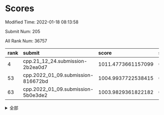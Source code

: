 # Scores

Modified Time: 2022-01-18 08:13:58

Submit Num: 205

All Rank Num: 36757

| rank |               submit               |       score        |       sigma        | pk_num |
| :--- | :--------------------------------- | :----------------- | :----------------- | :----- |
| 4    | cpp.21_12_24.submission-2b2ea0d7   | 1011.4773661157099 | 0.764545532190372  | 722    |
| 53   | cpp.2022_01_09.submission-816672bd | 1004.9937722538415 | 0.7159732512581343 | 717    |
| 63   | cpp.2022_01_09.submission-5b0e3de2 | 1003.9829361822182 | 0.7121578518637461 | 716    |


<details>
<summary>全部</summary>

| rank |                 submit                 |       score        |       sigma        | pk_num |
| :--- | :------------------------------------- | :----------------- | :----------------- | :----- |
| 1    | gobigger.level_3.submission_level_3_49 | 1011.9156036462721 | 0.784677503164369  | 722    |
| 2    | gobigger.level_3.submission_level_3_16 | 1011.5790507005189 | 0.793110803994665  | 716    |
| 3    | gobigger.level_3.submission_level_3_13 | 1011.4853650505082 | 0.7758830685156055 | 716    |
| 4    | cpp.21_12_24.submission-2b2ea0d7       | 1011.4773661157099 | 0.764545532190372  | 722    |
| 5    | gobigger.level_3.submission_level_3_43 | 1011.3771766707342 | 0.7772997137759498 | 716    |
| 6    | gobigger.level_3.submission_level_3_10 | 1011.348170069705  | 0.7741334968139111 | 719    |
| 7    | gobigger.level_3.submission_level_3_21 | 1010.9154326727818 | 0.7566695206265838 | 719    |
| 8    | gobigger.level_3.submission_level_3_47 | 1010.880434493811  | 0.7579816387981926 | 719    |
| 9    | gobigger.level_3.submission_level_3_45 | 1010.8133918798897 | 0.7791615074598127 | 717    |
| 10   | gobigger.level_3.submission_level_3_18 | 1010.7902351918235 | 0.791882790973852  | 715    |
| 11   | gobigger.level_3.submission_level_3_35 | 1010.7465964898395 | 0.7655397064137022 | 709    |
| 12   | gobigger.level_3.submission_level_3_20 | 1010.6987527182127 | 0.7520293161654784 | 721    |
| 13   | gobigger.level_3.submission_level_3_32 | 1010.3724938338991 | 0.7495695475087952 | 723    |
| 14   | gobigger.level_3.submission_level_3_39 | 1010.3363339859484 | 0.7805038406793956 | 715    |
| 15   | gobigger.level_3.submission_level_3_4  | 1010.316490222721  | 0.7640245108525278 | 723    |
| 16   | gobigger.level_3.submission_level_3_29 | 1010.2928291548812 | 0.7492111024793875 | 721    |
| 17   | gobigger.level_3.submission_level_3_36 | 1010.2265666367784 | 0.7913768127909718 | 716    |
| 18   | gobigger.level_3.submission_level_3_31 | 1010.136888938519  | 0.7931715078078074 | 717    |
| 19   | gobigger.level_3.submission_level_3_12 | 1010.0727740017403 | 0.7560449479794509 | 720    |
| 20   | gobigger.level_3.submission_level_3_44 | 1010.0706847761969 | 0.7808840295019007 | 713    |
| 21   | gobigger.level_3.submission_level_3_1  | 1010.0181750893281 | 0.7583690977223755 | 716    |
| 22   | gobigger.level_3.submission_level_3_41 | 1010.0114016192388 | 0.766742837507749  | 716    |
| 23   | gobigger.level_3.submission_level_3_24 | 1010.0065666794555 | 0.7739586575137385 | 716    |
| 24   | gobigger.level_3.submission_level_3_0  | 1009.9127519016978 | 0.7790578623792657 | 713    |
| 25   | gobigger.level_3.submission_level_3_33 | 1009.825028123532  | 0.7549227367445314 | 714    |
| 26   | gobigger.level_3.submission_level_3_28 | 1009.7916134704868 | 0.7786010400330383 | 717    |
| 27   | gobigger.level_3.submission_level_3_17 | 1009.7308744202819 | 0.7687452900321676 | 719    |
| 28   | gobigger.level_3.submission_level_3_34 | 1009.637961337814  | 0.7572386863692551 | 720    |
| 29   | gobigger.level_3.submission_level_3_9  | 1009.6136049349669 | 0.7459645169974214 | 718    |
| 30   | gobigger.level_3.submission_level_3_8  | 1009.6083357166277 | 0.7621852686988714 | 719    |
| 31   | gobigger.level_3.submission_level_3_5  | 1009.5726410444871 | 0.7489627212307833 | 715    |
| 32   | gobigger.level_3.submission_level_3_15 | 1009.5336966465917 | 0.7651424876145113 | 720    |
| 33   | gobigger.level_3.submission_level_3_37 | 1009.5291757527343 | 0.7538869513880466 | 713    |
| 34   | gobigger.level_3.submission_level_3_30 | 1009.4906179888819 | 0.7478638797571578 | 719    |
| 35   | gobigger.level_3.submission_level_3_3  | 1009.3287283744387 | 0.7562768233539972 | 724    |
| 36   | gobigger.level_3.submission_level_3_38 | 1009.2919042642568 | 0.7664509256475295 | 712    |
| 37   | gobigger.level_3.submission_level_3_25 | 1009.2469295144994 | 0.764959887008442  | 709    |
| 38   | gobigger.level_3.submission_level_3_42 | 1009.2253502444834 | 0.7410137238380776 | 718    |
| 39   | gobigger.level_3.submission_level_3_7  | 1009.1598712985318 | 0.7541423154509351 | 722    |
| 40   | gobigger.level_3.submission_level_3_14 | 1009.124570366723  | 0.7663455531493686 | 719    |
| 41   | gobigger.level_3.submission_level_3_23 | 1008.929539123166  | 0.7461623314487686 | 714    |
| 42   | gobigger.level_3.submission_level_3_11 | 1008.9171028621347 | 0.7561297777913865 | 717    |
| 43   | gobigger.level_3.submission_level_3_48 | 1008.8725094250278 | 0.7602930532230561 | 717    |
| 44   | gobigger.level_3.submission_level_3_27 | 1008.8205869699326 | 0.7491153949694282 | 719    |
| 45   | gobigger.level_3.submission_level_3_19 | 1008.8102493705775 | 0.737734578713644  | 718    |
| 46   | gobigger.level_3.submission_level_3_40 | 1008.671244782063  | 0.7842577847394714 | 719    |
| 47   | gobigger.level_3.submission_level_3_26 | 1008.5644702980043 | 0.7404651730584079 | 712    |
| 48   | gobigger.level_3.submission_level_3_2  | 1008.5131072276749 | 0.7350773981369813 | 720    |
| 49   | gobigger.level_3.submission_level_3_22 | 1008.1274271669222 | 0.7326995465615191 | 716    |
| 50   | gobigger.level_3.submission_level_3_46 | 1007.8290210130108 | 0.7366847560277208 | 719    |
| 51   | gobigger.level_3.submission_level_3_6  | 1007.4136287258922 | 0.7461916674586111 | 711    |
| 52   | gobigger.level_1.submission_level_1_27 | 1005.2355938264838 | 0.7179592802251361 | 722    |
| 53   | cpp.2022_01_09.submission-816672bd     | 1004.9937722538415 | 0.7159732512581343 | 717    |
| 54   | gobigger.level_1.submission_level_1_8  | 1004.8356662186419 | 0.7273599849367873 | 719    |
| 55   | gobigger.level_1.submission_level_1_48 | 1004.707560717377  | 0.7207408889595222 | 714    |
| 56   | gobigger.level_1.submission_level_1_3  | 1004.4150135943964 | 0.7148872147698629 | 713    |
| 57   | gobigger.level_1.submission_level_1_47 | 1004.409673579848  | 0.7182647673143949 | 715    |
| 58   | gobigger.level_1.submission_level_1_9  | 1004.2630245370443 | 0.7224194204276854 | 724    |
| 59   | gobigger.level_1.submission_level_1_41 | 1004.1036899976638 | 0.7090396627344275 | 717    |
| 60   | gobigger.level_1.submission_level_1_34 | 1004.0813456106513 | 0.7246580846834657 | 713    |
| 61   | gobigger.level_1.submission_level_1_33 | 1004.0509425635745 | 0.7186391745585724 | 714    |
| 62   | gobigger.level_1.submission_level_1_24 | 1004.0476300119262 | 0.7199609819048259 | 722    |
| 63   | cpp.2022_01_09.submission-5b0e3de2     | 1003.9829361822182 | 0.7121578518637461 | 716    |
| 64   | gobigger.level_1.submission_level_1_14 | 1003.904594098812  | 0.7338772914633931 | 717    |
| 65   | gobigger.level_1.submission_level_1_45 | 1003.8604570426045 | 0.7243120973360758 | 716    |
| 66   | gobigger.level_1.submission_level_1_20 | 1003.8211265486855 | 0.7129388545287796 | 717    |
| 67   | gobigger.level_1.submission_level_1_30 | 1003.7067298008644 | 0.7218395422577952 | 718    |
| 68   | gobigger.level_1.submission_level_1_13 | 1003.6580469317996 | 0.7163565378221989 | 720    |
| 69   | gobigger.level_1.submission_level_1_40 | 1003.6428040656444 | 0.7104847612241597 | 718    |
| 70   | gobigger.level_1.submission_level_1_0  | 1003.55752261076   | 0.7038054977472497 | 717    |
| 71   | gobigger.level_1.submission_level_1_31 | 1003.5002123340078 | 0.7085596286420378 | 721    |
| 72   | gobigger.level_1.submission_level_1_42 | 1003.4480210738919 | 0.7067186549053596 | 719    |
| 73   | gobigger.level_1.submission_level_1_44 | 1003.4071114456768 | 0.6942332243727516 | 718    |
| 74   | gobigger.level_1.submission_level_1_2  | 1003.3686145307877 | 0.7097422092805983 | 716    |
| 75   | gobigger.level_1.submission_level_1_7  | 1003.3652444822709 | 0.7231088456759773 | 714    |
| 76   | gobigger.level_1.submission_level_1_4  | 1003.3495050612154 | 0.7282840970107166 | 717    |
| 77   | gobigger.level_1.submission_level_1_35 | 1003.3483282793236 | 0.7214079621139211 | 719    |
| 78   | gobigger.level_1.submission_level_1_19 | 1003.194313227488  | 0.7124580117995019 | 720    |
| 79   | gobigger.level_1.submission_level_1_11 | 1003.191004491011  | 0.7143975960655158 | 719    |
| 80   | gobigger.level_1.submission_level_1_16 | 1003.1682068485289 | 0.7306087101631097 | 715    |
| 81   | gobigger.level_1.submission_level_1_15 | 1003.1058848605817 | 0.7158506075899503 | 712    |
| 82   | gobigger.level_1.submission_level_1_21 | 1003.1028088302282 | 0.7033684929059935 | 719    |
| 83   | gobigger.level_1.submission_level_1_25 | 1003.002054242965  | 0.7209511396620181 | 715    |
| 84   | gobigger.level_1.submission_level_1_1  | 1002.9626783058164 | 0.709824866003899  | 718    |
| 85   | gobigger.level_1.submission_level_1_28 | 1002.9263932983313 | 0.7165981429191486 | 720    |
| 86   | gobigger.level_1.submission_level_1_39 | 1002.8913529039987 | 0.7324384060768213 | 717    |
| 87   | gobigger.level_1.submission_level_1_6  | 1002.8864032660191 | 0.7169896011244805 | 721    |
| 88   | gobigger.level_1.submission_level_1_12 | 1002.8467932051495 | 0.715227483893715  | 716    |
| 89   | gobigger.level_1.submission_level_1_10 | 1002.7696803010333 | 0.6950377870485424 | 717    |
| 90   | gobigger.level_1.submission_level_1_23 | 1002.7638861082022 | 0.7110670405599874 | 720    |
| 91   | gobigger.level_1.submission_level_1_43 | 1002.7566543978148 | 0.7025611364309192 | 717    |
| 92   | gobigger.level_1.submission_level_1_5  | 1002.753918782728  | 0.7056527597602106 | 718    |
| 93   | gobigger.level_1.submission_level_1_18 | 1002.7021982568087 | 0.7206890839339255 | 717    |
| 94   | gobigger.level_1.submission_level_1_49 | 1002.662251565655  | 0.7162869855577462 | 710    |
| 95   | gobigger.level_1.submission_level_1_22 | 1002.524600510928  | 0.7040414012534898 | 714    |
| 96   | gobigger.level_1.submission_level_1_26 | 1002.4979389961494 | 0.71309133386335   | 716    |
| 97   | gobigger.level_1.submission_level_1_36 | 1002.4086994710326 | 0.700579872678474  | 715    |
| 98   | gobigger.level_1.submission_level_1_37 | 1002.352821009729  | 0.7127766891314099 | 719    |
| 99   | gobigger.level_1.submission_level_1_17 | 1002.1023126415063 | 0.7116807130299617 | 722    |
| 100  | gobigger.level_1.submission_level_1_32 | 1002.0808918160847 | 0.7236942350493621 | 716    |
| 101  | gobigger.level_1.submission_level_1_38 | 1002.0158450120265 | 0.7175085821183894 | 717    |
| 102  | gobigger.level_1.submission_level_1_46 | 1002.0088907906712 | 0.7082376850911829 | 720    |
| 103  | gobigger.level_1.submission_level_1_29 | 1001.3755736387046 | 0.7147270361390266 | 720    |
| 104  | gobigger.random.submission_random_9    | 997.3249203091904  | 0.7032131221477201 | 715    |
| 105  | gobigger.random.submission_random_10   | 997.1098920601812  | 0.7085314510644475 | 717    |
| 106  | gobigger.random.submission_random_33   | 997.0996196204921  | 0.7160380122577905 | 716    |
| 107  | gobigger.random.submission_random_36   | 996.9888998403874  | 0.7027143160900312 | 715    |
| 108  | gobigger.random.submission_random_11   | 996.8734228624651  | 0.7024983182320741 | 720    |
| 109  | gobigger.random.submission_random_30   | 996.8688688028515  | 0.7107882751731431 | 711    |
| 110  | gobigger.random.submission_random_23   | 996.8360358625677  | 0.7003201452198836 | 712    |
| 111  | gobigger.random.submission_random_44   | 996.5468871945168  | 0.7092685062431051 | 718    |
| 112  | gobigger.random.submission_random_41   | 996.4960556228941  | 0.709912699511133  | 716    |
| 113  | gobigger.random.submission_random_6    | 996.4684649953011  | 0.7177304700064464 | 720    |
| 114  | gobigger.random.submission_random_48   | 996.4298133860016  | 0.7183819572050669 | 719    |
| 115  | gobigger.random.submission_random_35   | 996.3557578251725  | 0.7143506650197445 | 718    |
| 116  | gobigger.random.submission_random_31   | 996.2887957275478  | 0.7054772607912658 | 720    |
| 117  | gobigger.random.submission_random_46   | 996.14971686193    | 0.705349016171325  | 718    |
| 118  | gobigger.random.submission_random_42   | 996.1272459269175  | 0.7066249512866581 | 716    |
| 119  | gobigger.random.submission_random_13   | 996.0823678059547  | 0.7131812464908214 | 721    |
| 120  | gobigger.random.submission_random_26   | 996.0542564227663  | 0.7153402651443187 | 718    |
| 121  | gobigger.random.submission_random_37   | 995.9418726138238  | 0.7010318794813788 | 712    |
| 122  | gobigger.random.submission_random_17   | 995.9308720478382  | 0.7068979908884616 | 713    |
| 123  | gobigger.random.submission_random_5    | 995.8763838852443  | 0.7150941969010809 | 721    |
| 124  | gobigger.random.submission_random_1    | 995.85904789507    | 0.7089622391955425 | 713    |
| 125  | gobigger.random.submission_random_47   | 995.8412929312307  | 0.701247278641698  | 719    |
| 126  | gobigger.random.submission_random_12   | 995.7886605067358  | 0.7038984600844429 | 719    |
| 127  | gobigger.random.submission_random_40   | 995.7214963422037  | 0.7043780873595274 | 713    |
| 128  | gobigger.random.submission_random_43   | 995.7063405224194  | 0.7145654444038857 | 720    |
| 129  | gobigger.random.submission_random_7    | 995.7058840443249  | 0.7176210043335    | 719    |
| 130  | gobigger.random.submission_random_49   | 995.6921045643223  | 0.7042655260949116 | 722    |
| 131  | gobigger.random.submission_random_19   | 995.6833620994762  | 0.7012833576182427 | 721    |
| 132  | gobigger.random.submission_random_39   | 995.6606121049798  | 0.7096493560302896 | 724    |
| 133  | gobigger.random.submission_random_2    | 995.6486608845996  | 0.7157593065261679 | 722    |
| 134  | gobigger.random.submission_random_24   | 995.5485398656517  | 0.7144978403081483 | 717    |
| 135  | gobigger.random.submission_random_3    | 995.529314335977   | 0.709865692356578  | 719    |
| 136  | gobigger.random.submission_random_22   | 995.5173335298766  | 0.7027176278551556 | 723    |
| 137  | gobigger.random.submission_random_21   | 995.5170562908863  | 0.7134069722405644 | 717    |
| 138  | gobigger.random.submission_random_14   | 995.5083042716888  | 0.720434183494497  | 715    |
| 139  | gobigger.random.submission_random_20   | 995.4673602783188  | 0.7001528744081834 | 714    |
| 140  | gobigger.random.submission_random_0    | 995.4550801520838  | 0.7154851616388775 | 712    |
| 141  | gobigger.random.submission_random_25   | 995.335793792279   | 0.7166623418952728 | 715    |
| 142  | gobigger.random.submission_random_34   | 995.3311719246166  | 0.6962800640788239 | 718    |
| 143  | gobigger.random.submission_random_32   | 995.3239455658432  | 0.7043359473308658 | 711    |
| 144  | gobigger.random.submission_random_38   | 995.3205733652815  | 0.7225807841287183 | 717    |
| 145  | gobigger.random.submission_random_29   | 995.2322011330723  | 0.7181832967456137 | 714    |
| 146  | gobigger.random.submission_random_27   | 995.1291739513795  | 0.7041170333199565 | 717    |
| 147  | gobigger.random.submission_random_15   | 995.1207820016734  | 0.720619735118347  | 720    |
| 148  | gobigger.random.submission_random_4    | 995.0832405066221  | 0.7231740612695455 | 721    |
| 149  | gobigger.random.submission_random_45   | 995.0379052459318  | 0.7191931676892065 | 716    |
| 150  | gobigger.random.submission_random_16   | 994.9448857873784  | 0.7120515808520868 | 713    |
| 151  | gobigger.level_2.submission_level_2_25 | 994.8655454618333  | 0.7226323388240312 | 715    |
| 152  | gobigger.random.submission_random_8    | 994.8649518369006  | 0.7228324126651011 | 719    |
| 153  | gobigger.random.submission_random_28   | 994.8142054264282  | 0.7036612423323827 | 716    |
| 154  | gobigger.random.submission_random_18   | 994.7929912778706  | 0.7047448023621212 | 716    |
| 155  | gobigger.level_2.submission_level_2_4  | 993.6071439316554  | 0.739851866699416  | 717    |
| 156  | gobigger.level_2.submission_level_2_45 | 993.570037745844   | 0.7350584029442129 | 718    |
| 157  | gobigger.level_2.submission_level_2_48 | 993.2709071548949  | 0.7224628041437778 | 717    |
| 158  | gobigger.level_2.submission_level_2_6  | 993.2666372373881  | 0.7450076354941781 | 718    |
| 159  | gobigger.level_2.submission_level_2_14 | 993.2355771717905  | 0.7297202107969759 | 721    |
| 160  | gobigger.level_2.submission_level_2_20 | 993.199934909975   | 0.7283143849350987 | 720    |
| 161  | gobigger.level_2.submission_level_2_9  | 993.0732810990601  | 0.743916460046201  | 717    |
| 162  | gobigger.level_2.submission_level_2_33 | 992.9941577200511  | 0.7230137857252958 | 715    |
| 163  | gobigger.level_2.submission_level_2_32 | 992.7879658886027  | 0.7611256717806885 | 714    |
| 164  | gobigger.level_2.submission_level_2_0  | 992.7862925846649  | 0.7373763062540422 | 716    |
| 165  | gobigger.level_2.submission_level_2_7  | 992.7165753984275  | 0.733181207633034  | 721    |
| 166  | gobigger.level_2.submission_level_2_43 | 992.6616833192893  | 0.737044940014199  | 717    |
| 167  | gobigger.level_2.submission_level_2_41 | 992.5974674308043  | 0.7477700694360946 | 716    |
| 168  | gobigger.level_2.submission_level_2_49 | 992.5549777956043  | 0.7508682892160792 | 722    |
| 169  | gobigger.level_2.submission_level_2_42 | 992.5466213156748  | 0.7402255823345345 | 722    |
| 170  | gobigger.level_2.submission_level_2_40 | 992.4900294528813  | 0.7410514526443537 | 715    |
| 171  | gobigger.level_2.submission_level_2_22 | 992.4881178420636  | 0.7350504577438117 | 716    |
| 172  | gobigger.level_2.submission_level_2_44 | 992.457257468821   | 0.7391486309488997 | 724    |
| 173  | gobigger.level_2.submission_level_2_46 | 992.421429104182   | 0.7532634492752452 | 717    |
| 174  | gobigger.level_2.submission_level_2_39 | 992.351052019278   | 0.7456342748093934 | 715    |
| 175  | gobigger.level_2.submission_level_2_15 | 992.3019027506792  | 0.745769907742492  | 714    |
| 176  | gobigger.level_2.submission_level_2_18 | 992.290918280699   | 0.7295035504810453 | 718    |
| 177  | gobigger.level_2.submission_level_2_38 | 992.2845150275314  | 0.7367567326917002 | 719    |
| 178  | gobigger.level_2.submission_level_2_13 | 992.0958606521787  | 0.7317308873670018 | 716    |
| 179  | gobigger.level_2.submission_level_2_26 | 992.0857658472459  | 0.7457306837919124 | 721    |
| 180  | gobigger.level_2.submission_level_2_29 | 992.0554218119274  | 0.7356742543918344 | 715    |
| 181  | gobigger.level_2.submission_level_2_34 | 992.0208377050853  | 0.7624209156568    | 713    |
| 182  | gobigger.level_2.submission_level_2_2  | 991.9074877107067  | 0.7448325234476741 | 712    |
| 183  | gobigger.level_2.submission_level_2_24 | 991.9058802151865  | 0.7434761311428562 | 716    |
| 184  | gobigger.level_2.submission_level_2_1  | 991.8560241264191  | 0.7365655759062114 | 716    |
| 185  | gobigger.level_2.submission_level_2_28 | 991.8318744955501  | 0.7304261404269089 | 721    |
| 186  | gobigger.level_2.submission_level_2_47 | 991.8031627884912  | 0.7265880173522571 | 717    |
| 187  | gobigger.level_2.submission_level_2_3  | 991.7985534325285  | 0.7464163779354247 | 720    |
| 188  | gobigger.level_2.submission_level_2_11 | 991.779286909161   | 0.7433648294113868 | 718    |
| 189  | gobigger.level_2.submission_level_2_27 | 991.708022742441   | 0.755418853914784  | 717    |
| 190  | gobigger.level_2.submission_level_2_23 | 991.6359667308766  | 0.7542621283943018 | 716    |
| 191  | gobigger.level_2.submission_level_2_17 | 991.5893069760493  | 0.7541580377934389 | 717    |
| 192  | gobigger.level_2.submission_level_2_36 | 991.532969695245   | 0.7407684995300587 | 722    |
| 193  | gobigger.level_2.submission_level_2_8  | 991.4816224846484  | 0.7606476306697426 | 716    |
| 194  | gobigger.level_2.submission_level_2_21 | 991.364154652182   | 0.7577638425706186 | 722    |
| 195  | gobigger.level_2.submission_level_2_31 | 991.3597888401389  | 0.7511513932061077 | 710    |
| 196  | gobigger.level_2.submission_level_2_10 | 991.2991143129029  | 0.7580815596582657 | 717    |
| 197  | gobigger.level_2.submission_level_2_30 | 991.2540728926988  | 0.7482339305219085 | 712    |
| 198  | gobigger.level_2.submission_level_2_37 | 991.24890459269    | 0.7418262625508222 | 715    |
| 199  | gobigger.level_2.submission_level_2_12 | 991.1968503848801  | 0.7523547173286105 | 714    |
| 200  | gobigger.level_2.submission_level_2_35 | 991.1738965504824  | 0.7579861192328683 | 715    |
| 201  | gobigger.level_2.submission_level_2_16 | 990.9231025907     | 0.7604731998242158 | 717    |
| 202  | gobigger.level_2.submission_level_2_5  | 990.6637466942066  | 0.7563409989889328 | 717    |
| 203  | gobigger.level_2.submission_level_2_19 | 990.14726476362    | 0.7540172788438627 | 714    |
| 204  | gobigger.none.submission_none_1        | 978.2104842541158  | 1.2702716161224588 | 718    |
| 205  | gobigger.none.submission_none_0        | 977.0151368312077  | 1.2343356155261167 | 722    |

</details>